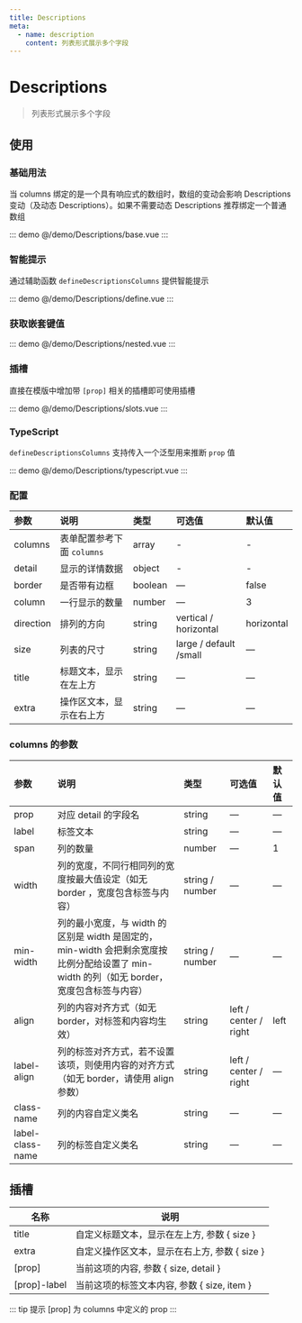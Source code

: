 ```yaml
---
title: Descriptions
meta:
  - name: description
    content: 列表形式展示多个字段
---
```


# Descriptions

> 列表形式展示多个字段

## 使用

### 基础用法

当 columns 绑定的是一个具有响应式的数组时，数组的变动会影响 Descriptions 变动（及动态 Descriptions）。如果不需要动态 Descriptions 推荐绑定一个普通数组

::: demo
@/demo/Descriptions/base.vue
:::

### 智能提示

通过辅助函数 `defineDescriptionsColumns` 提供智能提示

::: demo
@/demo/Descriptions/define.vue
:::

### 获取嵌套键值

::: demo
@/demo/Descriptions/nested.vue
:::

### 插槽

直接在模版中增加带 `[prop]` 相关的插槽即可使用插槽

::: demo
@/demo/Descriptions/slots.vue
:::

### TypeScript

`defineDescriptionsColumns` 支持传入一个泛型用来推断 `prop` 值

::: demo
@/demo/Descriptions/typescript.vue
:::

### 配置

| 参数      | 说明                       | 类型    | 可选值                 | 默认值     |
| :-------- | :------------------------- | :------ | :--------------------- | :--------- |
| columns   | 表单配置参考下面 `columns` | array   | -                      | -          |
| detail    | 显示的详情数据             | object  | -                      | -          |
| border    | 是否带有边框               | boolean | —                      | false      |
| column    | 一行显示的数量             | number  | —                      | 3          |
| direction | 排列的方向                 | string  | vertical / horizontal  | horizontal |
| size      | 列表的尺寸                 | string  | large / default /small | —          |
| title     | 标题文本，显示在左上方     | string  | —                      | —          |
| extra     | 操作区文本，显示在右上方   | string  | —                      | —          |

### columns 的参数

| 参数             | 说明                                                                                                                                       | 类型            | 可选值                | 默认值 |
| :--------------- | :----------------------------------------------------------------------------------------------------------------------------------------- | :-------------- | :-------------------- | :----- |
| prop             | 对应 detail 的字段名                                                                                                                       | string          | —                     | —      |
| label            | 标签文本                                                                                                                                   | string          | —                     | —      |
| span             | 列的数量                                                                                                                                   | number          | —                     | 1      |
| width            | 列的宽度，不同行相同列的宽度按最大值设定（如无 border ，宽度包含标签与内容）                                                               | string / number | —                     | —      |
| min-width        | 列的最小宽度，与 width 的区别是 width 是固定的，min-width 会把剩余宽度按比例分配给设置了 min-width 的列（如无 border，宽度包含标签与内容） | string / number | —                     | —      |
| align            | 列的内容对齐方式（如无 border，对标签和内容均生效）                                                                                        | string          | left / center / right | left   |
| label-align      | 列的标签对齐方式，若不设置该项，则使用内容的对齐方式（如无 border，请使用 align 参数）                                                     | string          | left / center / right | —      |
| class-name       | 列的内容自定义类名                                                                                                                         | string          | —                     | —      |
| label-class-name | 列的标签自定义类名                                                                                                                         | string          | —                     | —      |

## 插槽

| 名称         | 说明                                          |
| ------------ | --------------------------------------------- |
| title        | 自定义标题文本，显示在左上方, 参数 { size }   |
| extra        | 自定义操作区文本，显示在右上方, 参数 { size } |
| [prop]       | 当前这项的内容, 参数 { size, detail }         |
| [prop]-label | 当前这项的标签文本内容, 参数 { size, item }   |

::: tip 提示
[prop] 为 columns 中定义的 prop
:::
